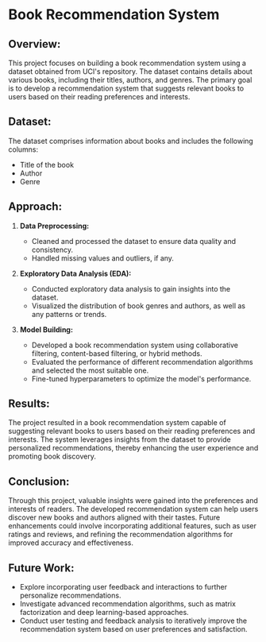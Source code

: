 # Book Recommendation System

## Overview:
This project focuses on building a book recommendation system using a dataset obtained from UCI's repository. The dataset contains details about various books, including their titles, authors, and genres. The primary goal is to develop a recommendation system that suggests relevant books to users based on their reading preferences and interests.

## Dataset:
The dataset comprises information about books and includes the following columns:
- Title of the book
- Author
- Genre

## Approach:
1. **Data Preprocessing:**
   - Cleaned and processed the dataset to ensure data quality and consistency.
   - Handled missing values and outliers, if any.

2. **Exploratory Data Analysis (EDA):**
   - Conducted exploratory data analysis to gain insights into the dataset.
   - Visualized the distribution of book genres and authors, as well as any patterns or trends.

3. **Model Building:**
   - Developed a book recommendation system using collaborative filtering, content-based filtering, or hybrid methods.
   - Evaluated the performance of different recommendation algorithms and selected the most suitable one.
   - Fine-tuned hyperparameters to optimize the model's performance.

## Results:
The project resulted in a book recommendation system capable of suggesting relevant books to users based on their reading preferences and interests. The system leverages insights from the dataset to provide personalized recommendations, thereby enhancing the user experience and promoting book discovery.

## Conclusion:
Through this project, valuable insights were gained into the preferences and interests of readers. The developed recommendation system can help users discover new books and authors aligned with their tastes. Future enhancements could involve incorporating additional features, such as user ratings and reviews, and refining the recommendation algorithms for improved accuracy and effectiveness.

## Future Work:
- Explore incorporating user feedback and interactions to further personalize recommendations.
- Investigate advanced recommendation algorithms, such as matrix factorization and deep learning-based approaches.
- Conduct user testing and feedback analysis to iteratively improve the recommendation system based on user preferences and satisfaction.
